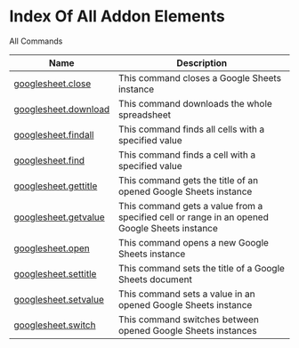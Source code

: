 # Index Of All Addon Elements


 All Commands

| Name | Description |
| ---- | ----------- |
| [googlesheet.close](Commands/GoogleSheetCloseCommand.md) | This command closes a Google Sheets instance |
| [googlesheet.download](Commands/GoogleSheetDownloadCommand.md) | This command downloads the whole spreadsheet |
| [googlesheet.findall](Commands/GoogleSheetFindAllCommand.md) | This command finds all cells with a specified value |
| [googlesheet.find](Commands/GoogleSheetFindCommand.md) | This command finds a cell with a specified value |
| [googlesheet.gettitle](Commands/GoogleSheetGetTitleCommand.md) | This command gets the title of an opened Google Sheets instance |
| [googlesheet.getvalue](Commands/GoogleSheetGetValueCommand.md) | This command gets a value from a specified cell or range in an opened Google Sheets instance |
| [googlesheet.open](Commands/GoogleSheetOpenCommand.md) | This command opens a new Google Sheets instance |
| [googlesheet.settitle](Commands/GoogleSheetSetTitleCommand.md) | This command sets the title of a Google Sheets document |
| [googlesheet.setvalue](Commands/GoogleSheetSetValueCommand.md) | This command sets a value in an opened Google Sheets instance |
| [googlesheet.switch](Commands/GoogleSheetSwitchCommand.md) | This command switches between opened Google Sheets instances |
